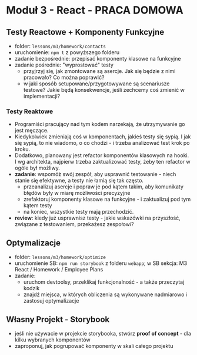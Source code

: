 # Moduł 3 - React - PRACA DOMOWA

## Testy Reactowe + Komponenty Funkcyjne

- folder: `lessons/m3/homework/contacts`
- uruchomienie: `npm t` z powyższego folderu
- zadanie bezpośrednie: przepisać komponenty klasowe na funkcyjne
- zadanie pośrednie: "wyprostować" testy
  - przyjrzyj się, jak zmontowane są asercje. Jak się będzie z nimi pracowało? Co można poprawić?
  - w jaki sposób setupowane/przygotowywane są scenariusze testowe? Jakie będą konsekwencje, jeśli zechcemy coś zmienić w implementacji?

### Testy Reaktowe

- Programiści pracujący nad tym kodem narzekają, że utrzymywanie go jest męczące.
- Kiedykolwiek zmieniają coś w komponentach, jakieś testy się sypią. I jak się sypią, to nie wiadomo, o co chodzi - i trzeba analizować test krok po kroku.
- Dodatkowo, planowany jest refactor komponentów klasowych na hooki. I wg architekta, najpierw trzeba zaktualizować testy, żeby ten refactor w ogóle był możliwy.
- **zadanie**: wspomóż swój zespół, aby usprawnić testowanie - niech stanie się efektywne, a testy nie łamią się tak często.
  - przeanalizuj asercje i popraw je pod kątem takim, aby komunikaty błędów były w miarę możliwości precyzyjne
  - zrefaktoruj komponenty klasowe na funkcyjne - i zaktualizuj pod tym kątem testy
  - na koniec, wszystkie testy mają przechodzić.
- **review**: kiedy już usprawnisz testy - jakie wskazówki na przyszłość, związane z testowaniem, przekażesz zespołowi?

## Optymalizacje

- folder: `lessons/m3/homework/optimize`
- uruchomienie SB: `npm run storybook` z folderu `webapp`; w SB sekcja: M3 React / Homework / Employee Plans
- zadanie:
  - uruchom devtoolsy, przeklikaj funkcjonalność - a także przeczytaj kodzik
  - znajdź miejsca, w których obliczenia są wykonywane nadmiarowo i zastosuj optymalizacje 

## Własny Projekt - Storybook

- jeśli nie używacie w projekcie storybooka, stwórz **proof of concept** - dla kilku wybranych komponentów
- zaproponuj, jak pogrupować komponenty w skali całego projektu
